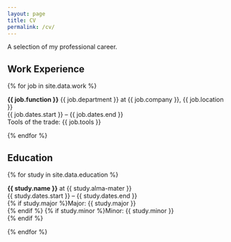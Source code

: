 ```yaml
---
layout: page
title: CV
permalink: /cv/
---
```


A selection of my professional career.

## Work Experience

{% for job in site.data.work %}
<p>
<b>{{ job.function }}</b> {{ job.department }} at {{ job.company }}, {{ job.location }}<br />
<span class="post-meta">{{ job.dates.start }} &ndash; {{ job.dates.end }}</span><br />
Tools of the trade: {{ job.tools }}
</p>
{% endfor %}

## Education

{% for study in site.data.education %}
<p>
<b>{{ study.name }}</b> at {{ study.alma-mater }}<br />
<span class="post-meta">{{ study.dates.start }} &ndash; {{ study.dates.end }}</span><br />
{% if study.major %}Major: {{ study.major }}<br />{% endif %}
{% if study.minor %}Minor: {{ study.minor }}<br />{% endif %}
</p>
{% endfor %}
